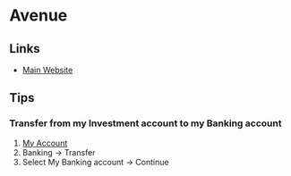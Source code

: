 # Avenue

## Links

- [Main Website](https://avenue.us)

## Tips

### Transfer from my Investment account to my Banking account

1. [My Account](https://pit.avenue.us/my-account)
2. Banking -> Transfer
3. Select My Banking account -> Continue
